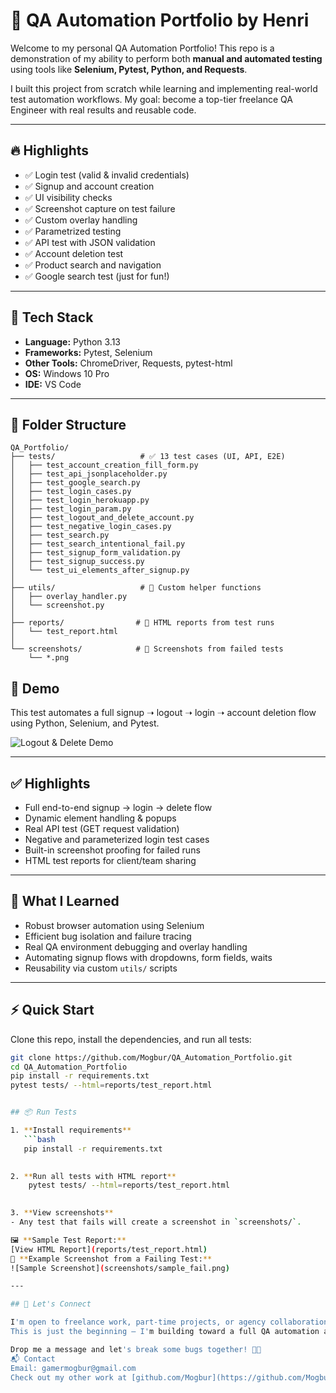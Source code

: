 # 🧪 QA Automation Portfolio by Henri

Welcome to my personal QA Automation Portfolio! This repo is a demonstration of my ability to perform both **manual and automated testing** using tools like **Selenium, Pytest, Python, and Requests**.

I built this project from scratch while learning and implementing real-world test automation workflows. My goal: become a top-tier freelance QA Engineer with real results and reusable code.

---

## 🔥 Highlights

- ✅ Login test (valid & invalid credentials)
- ✅ Signup and account creation
- ✅ UI visibility checks
- ✅ Screenshot capture on test failure
- ✅ Custom overlay handling
- ✅ Parametrized testing
- ✅ API test with JSON validation
- ✅ Account deletion test
- ✅ Product search and navigation
- ✅ Google search test (just for fun!)

---

## 🧰 Tech Stack

- **Language:** Python 3.13
- **Frameworks:** Pytest, Selenium
- **Other Tools:** ChromeDriver, Requests, pytest-html
- **OS:** Windows 10 Pro
- **IDE:** VS Code

---

## 📁 Folder Structure

```
QA_Portfolio/
├── tests/                   # ✅ 13 test cases (UI, API, E2E)
│   ├── test_account_creation_fill_form.py
│   ├── test_api_jsonplaceholder.py
│   ├── test_google_search.py
│   ├── test_login_cases.py
│   ├── test_login_herokuapp.py
│   ├── test_login_param.py
│   ├── test_logout_and_delete_account.py
│   ├── test_negative_login_cases.py
│   ├── test_search.py
│   ├── test_search_intentional_fail.py
│   ├── test_signup_form_validation.py
│   ├── test_signup_success.py
│   └── test_ui_elements_after_signup.py
│
├── utils/                   # 🔧 Custom helper functions
│   ├── overlay_handler.py
│   └── screenshot.py
│
├── reports/                # 📝 HTML reports from test runs
│   └── test_report.html
│
└── screenshots/            # 📸 Screenshots from failed tests
    └── *.png
```

## 🧪 Demo

This test automates a full signup ➝ logout ➝ login ➝ account deletion flow using Python, Selenium, and Pytest.

![Logout & Delete Demo](demo_logout_delete.gif)

---

## ✅ Highlights

- Full end-to-end signup → login → delete flow
- Dynamic element handling & popups
- Real API test (GET request validation)
- Negative and parameterized login test cases
- Built-in screenshot proofing for failed runs
- HTML test reports for client/team sharing

---

## 🧠 What I Learned

- Robust browser automation using Selenium
- Efficient bug isolation and failure tracing
- Real QA environment debugging and overlay handling
- Automating signup flows with dropdowns, form fields, waits
- Reusability via custom `utils/` scripts

---

## ⚡ Quick Start

Clone this repo, install the dependencies, and run all tests:

```bash
git clone https://github.com/Mogbur/QA_Automation_Portfolio.git
cd QA_Automation_Portfolio
pip install -r requirements.txt
pytest tests/ --html=reports/test_report.html


## 📦 Run Tests

1. **Install requirements**
   ```bash
   pip install -r requirements.txt

  
2. **Run all tests with HTML report**
    pytest tests/ --html=reports/test_report.html

    
3. **View screenshots**
- Any test that fails will create a screenshot in `screenshots/`.

🖼️ **Sample Test Report:**  
[View HTML Report](reports/test_report.html)  
📸 **Example Screenshot from a Failing Test:**  
![Sample Screenshot](screenshots/sample_fail.png)

---

## 📣 Let's Connect

I'm open to freelance work, part-time projects, or agency collaborations.  
This is just the beginning — I'm building toward a full QA automation agency.

Drop me a message and let's break some bugs together! 🐛🚫  
📬 Contact
Email: gamermogbur@gmail.com
Check out my other work at [github.com/Mogbur](https://github.com/Mogbur)
